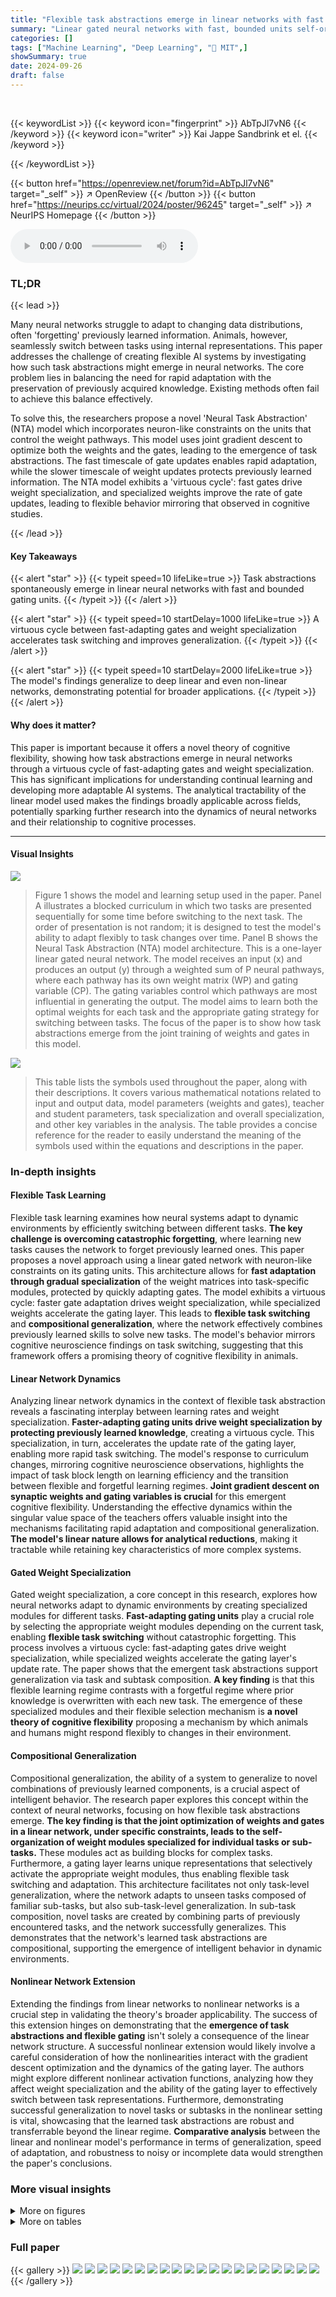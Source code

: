 ```yaml
---
title: "Flexible task abstractions emerge in linear networks with fast and bounded units"
summary: "Linear gated neural networks with fast, bounded units self-organize into modular weight structures and unique gating representations, enabling flexible task switching and compositional generalization."
categories: []
tags: ["Machine Learning", "Deep Learning", "🏢 MIT",]
showSummary: true
date: 2024-09-26
draft: false
---
```


<br>

{{< keywordList >}}
{{< keyword icon="fingerprint" >}} AbTpJl7vN6 {{< /keyword >}}
{{< keyword icon="writer" >}} Kai Jappe Sandbrink et el. {{< /keyword >}}
 
{{< /keywordList >}}

{{< button href="https://openreview.net/forum?id=AbTpJl7vN6" target="_self" >}}
↗ OpenReview
{{< /button >}}
{{< button href="https://neurips.cc/virtual/2024/poster/96245" target="_self" >}}
↗ NeurIPS Homepage
{{< /button >}}


<audio controls>
    <source src="https://ai-paper-reviewer.com/AbTpJl7vN6/podcast.wav" type="audio/wav">
    Your browser does not support the audio element.
</audio>


### TL;DR


{{< lead >}}

Many neural networks struggle to adapt to changing data distributions, often 'forgetting' previously learned information.  Animals, however, seamlessly switch between tasks using internal representations. This paper addresses the challenge of creating flexible AI systems by investigating how such task abstractions might emerge in neural networks. The core problem lies in balancing the need for rapid adaptation with the preservation of previously acquired knowledge.  Existing methods often fail to achieve this balance effectively.



To solve this, the researchers propose a novel 'Neural Task Abstraction' (NTA) model which incorporates neuron-like constraints on the units that control the weight pathways. This model uses joint gradient descent to optimize both the weights and the gates, leading to the emergence of task abstractions. The fast timescale of gate updates enables rapid adaptation, while the slower timescale of weight updates protects previously learned information.  The NTA model exhibits a 'virtuous cycle': fast gates drive weight specialization, and specialized weights improve the rate of gate updates, leading to flexible behavior mirroring that observed in cognitive studies.

{{< /lead >}}


#### Key Takeaways

{{< alert "star" >}}
{{< typeit speed=10 lifeLike=true >}} Task abstractions spontaneously emerge in linear neural networks with fast and bounded gating units. {{< /typeit >}}
{{< /alert >}}

{{< alert "star" >}}
{{< typeit speed=10 startDelay=1000 lifeLike=true >}} A virtuous cycle between fast-adapting gates and weight specialization accelerates task switching and improves generalization. {{< /typeit >}}
{{< /alert >}}

{{< alert "star" >}}
{{< typeit speed=10 startDelay=2000 lifeLike=true >}} The model's findings generalize to deep linear and even non-linear networks, demonstrating potential for broader applications. {{< /typeit >}}
{{< /alert >}}

#### Why does it matter?
This paper is important because it offers a novel theory of cognitive flexibility, showing how task abstractions emerge in neural networks through a virtuous cycle of fast-adapting gates and weight specialization.  This has significant implications for understanding continual learning and developing more adaptable AI systems.  The analytical tractability of the linear model used makes the findings broadly applicable across fields, potentially sparking further research into the dynamics of neural networks and their relationship to cognitive processes.

------
#### Visual Insights



![](https://ai-paper-reviewer.com/AbTpJl7vN6/figures_2_1.jpg)

> Figure 1 shows the model and learning setup used in the paper. Panel A illustrates a blocked curriculum in which two tasks are presented sequentially for some time before switching to the next task.  The order of presentation is not random; it is designed to test the model's ability to adapt flexibly to task changes over time. Panel B shows the Neural Task Abstraction (NTA) model architecture. This is a one-layer linear gated neural network. The model receives an input (x) and produces an output (y) through a weighted sum of P neural pathways, where each pathway has its own weight matrix (WP) and gating variable (CP). The gating variables control which pathways are most influential in generating the output. The model aims to learn both the optimal weights for each task and the appropriate gating strategy for switching between tasks. The focus of the paper is to show how task abstractions emerge from the joint training of weights and gates in this model.





![](https://ai-paper-reviewer.com/AbTpJl7vN6/tables_30_1.jpg)

> This table lists the symbols used throughout the paper, along with their descriptions.  It covers various mathematical notations related to input and output data, model parameters (weights and gates), teacher and student parameters, task specialization and overall specialization, and other key variables in the analysis. The table provides a concise reference for the reader to easily understand the meaning of the symbols used within the equations and descriptions in the paper.





### In-depth insights


#### Flexible Task Learning
Flexible task learning examines how neural systems adapt to dynamic environments by efficiently switching between different tasks.  **The key challenge is overcoming catastrophic forgetting**, where learning new tasks causes the network to forget previously learned ones.  This paper proposes a novel approach using a linear gated network with neuron-like constraints on its gating units.  This architecture allows for **fast adaptation through gradual specialization** of the weight matrices into task-specific modules, protected by quickly adapting gates.  The model exhibits a virtuous cycle: faster gate adaptation drives weight specialization, while specialized weights accelerate the gating layer. This leads to **flexible task switching** and **compositional generalization**, where the network effectively combines previously learned skills to solve new tasks. The model's behavior mirrors cognitive neuroscience findings on task switching, suggesting that this framework offers a promising theory of cognitive flexibility in animals.

#### Linear Network Dynamics
Analyzing linear network dynamics in the context of flexible task abstraction reveals a fascinating interplay between learning rates and weight specialization.  **Faster-adapting gating units drive weight specialization by protecting previously learned knowledge**, creating a virtuous cycle. This specialization, in turn, accelerates the update rate of the gating layer, enabling more rapid task switching.  The model's response to curriculum changes, mirroring cognitive neuroscience observations, highlights the impact of task block length on learning efficiency and the transition between flexible and forgetful learning regimes. **Joint gradient descent on synaptic weights and gating variables is crucial** for this emergent cognitive flexibility.  Understanding the effective dynamics within the singular value space of the teachers offers valuable insight into the mechanisms facilitating rapid adaptation and compositional generalization. **The model's linear nature allows for analytical reductions**, making it tractable while retaining key characteristics of more complex systems.

#### Gated Weight Specialization
Gated weight specialization, a core concept in this research, explores how neural networks adapt to dynamic environments by creating specialized modules for different tasks.  **Fast-adapting gating units** play a crucial role by selecting the appropriate weight modules depending on the current task, enabling **flexible task switching** without catastrophic forgetting.  This process involves a virtuous cycle:  fast-adapting gates drive weight specialization, while specialized weights accelerate the gating layer's update rate.  The paper shows that the emergent task abstractions support generalization via task and subtask composition.  **A key finding** is that this flexible learning regime contrasts with a forgetful regime where prior knowledge is overwritten with each new task. The emergence of these specialized modules and their flexible selection mechanism is **a novel theory of cognitive flexibility** proposing a mechanism by which animals and humans might respond flexibly to changes in their environment.

#### Compositional Generalization
Compositional generalization, the ability of a system to generalize to novel combinations of previously learned components, is a crucial aspect of intelligent behavior.  The research paper explores this concept within the context of neural networks, focusing on how flexible task abstractions emerge. **The key finding is that the joint optimization of weights and gates in a linear network, under specific constraints, leads to the self-organization of weight modules specialized for individual tasks or sub-tasks.** These modules act as building blocks for complex tasks.  Furthermore, a gating layer learns unique representations that selectively activate the appropriate weight modules, thus enabling flexible task switching and adaptation.  This architecture facilitates not only task-level generalization, where the network adapts to unseen tasks composed of familiar sub-tasks, but also sub-task-level generalization. In sub-task composition, novel tasks are created by combining parts of previously encountered tasks, and the network successfully generalizes. This demonstrates that the network's learned task abstractions are compositional, supporting the emergence of intelligent behavior in dynamic environments.

#### Nonlinear Network Extension
Extending the findings from linear networks to nonlinear networks is a crucial step in validating the theory's broader applicability.  The success of this extension hinges on demonstrating that the **emergence of task abstractions and flexible gating** isn't solely a consequence of the linear network structure.  A successful nonlinear extension would likely involve a careful consideration of how the nonlinearities interact with the gradient descent optimization and the dynamics of the gating layer. The authors might explore different nonlinear activation functions, analyzing how they affect weight specialization and the ability of the gating layer to effectively switch between task representations.  Furthermore, demonstrating successful generalization to novel tasks or subtasks in the nonlinear setting is vital, showcasing that the learned task abstractions are robust and transferrable beyond the linear regime.  **Comparative analysis** between the linear and nonlinear model's performance in terms of generalization, speed of adaptation, and robustness to noisy or incomplete data would strengthen the paper's conclusions.


### More visual insights

<details>
<summary>More on figures
</summary>


![](https://ai-paper-reviewer.com/AbTpJl7vN6/figures_3_1.jpg)

> This figure shows the results of a simulation comparing two models: a flexible NTA model and a forgetful NTA model.  Both models were trained on a blocked curriculum with two alternating tasks. The flexible NTA model shows a rapid decrease in loss and faster task adaptation compared to the forgetful model.  The figure also displays the gate activity, weight alignment, update norms, and time to reach a loss of 0.1 for both models across multiple training blocks, demonstrating the benefits of the flexible gating mechanism. 


![](https://ai-paper-reviewer.com/AbTpJl7vN6/figures_4_1.jpg)

> This figure demonstrates the model's ability to generalize to new tasks that are compositions of previously learned tasks.  Panel A shows task composition, where new tasks are created by summing the weight matrices of previously learned tasks. Panel B shows subtask composition, where new tasks are created by concatenating rows from previously learned tasks. Panels C and D show the loss curves for both the flexible and forgetful models on these new compositional tasks. The flexible model (black line) shows significantly faster learning on the new tasks than the forgetful model (gray line), highlighting the advantage of task abstraction in compositional generalization.


![](https://ai-paper-reviewer.com/AbTpJl7vN6/figures_5_1.jpg)

> This figure describes the mechanism of gradual task specialization in a simplified 2D subspace of the model. It shows how student weight matrices and gates interact to achieve fast adaptation in the flexible learning regime, contrasting it with the forgetful regime. The figure also illustrates the self-reinforcing feedback loops between weight specialization and gate updates, showing how faster adapting gates drive weight specialization and vice-versa.  Finally, it validates the model's dynamics using both simulations and analytical predictions.


![](https://ai-paper-reviewer.com/AbTpJl7vN6/figures_7_1.jpg)

> This figure shows the results of grid searches on the hyperparameters of the model to determine the conditions under which specialization emerges.  The hyperparameters varied are block length, gate learning rate, and regularization strength.  The colorbar represents the total alignment (cosine similarity) between the teachers and students, acting as a measure of specialization.  The results illustrate that  a longer block length, faster gate learning rate, and sufficient regularization strength all contribute to the emergence of a specialized, flexible learning regime in the model.


![](https://ai-paper-reviewer.com/AbTpJl7vN6/figures_8_1.jpg)

> This figure shows the weights of the second layer of a two-layer fully connected network after training on two different tasks.  The weights are sorted to show how they are specialized for different tasks (Task A and Task B). The diagonal shows the gating behavior, where the weights are strongly activated for one task and less so for the other. This demonstrates how fast learning rates and regularization on the second layer leads to the formation of task-specific gating.


![](https://ai-paper-reviewer.com/AbTpJl7vN6/figures_8_2.jpg)

> This figure demonstrates the application of the Neural Task Abstraction (NTA) model to a non-linear classification problem using the MNIST dataset.  Panel A shows the two tasks: standard MNIST digit recognition and a permuted version where digits are reordered based on parity. Panel B illustrates the model architecture, showing how the NTA module is integrated into a pre-trained convolutional neural network (CNN). Panel C presents the accuracy results for both the NTA-enhanced CNN and a standard CNN over time, highlighting the faster adaptation of the NTA model to task switches. Panel D displays the activation patterns of the gating units in the NTA module, revealing how they selectively activate for each task.


![](https://ai-paper-reviewer.com/AbTpJl7vN6/figures_9_1.jpg)

> This figure compares the performance of humans and two different NTA models (flexible and forgetful) on a task-switching experiment. Panel A shows human data from a previous study, illustrating faster task switching with more practice. Panel B contrasts the two NTA models, demonstrating that the flexible model shows faster task switching with more training blocks while the forgetful model shows the opposite trend. Error bars represent standard error across 10 simulations.


![](https://ai-paper-reviewer.com/AbTpJl7vN6/figures_16_1.jpg)

> This figure compares the dynamics of the full model and the reduced 2D model. The results show that the reduced model accurately captures the essential dynamics of the full model, as measured by the loss function, gate activation patterns, and singular value magnitudes. This validates the use of the simplified 2D model for theoretical analysis in the paper.


![](https://ai-paper-reviewer.com/AbTpJl7vN6/figures_16_2.jpg)

> This figure shows the relationship between the speed at which gates change (vertical axis) and the dimensionality of the teacher (horizontal axis).  It demonstrates that high-dimensional students (those with many singular values) learn slower than low-dimensional students. This is because high-dimensional students have more parameters to adjust during learning, making it slower to adapt their parameters when new information or tasks are introduced.


![](https://ai-paper-reviewer.com/AbTpJl7vN6/figures_17_1.jpg)

> This figure compares the dynamics of a full linear gated neural network with its reduced 2D equivalent model.  The comparison demonstrates that the reduced model accurately reflects the full model's behavior in terms of loss function, gate activation patterns, and the magnitude of singular values. This validates the use of the simpler 2D model for analytical purposes, as it captures the essential dynamics of the more complex full model.


![](https://ai-paper-reviewer.com/AbTpJl7vN6/figures_17_2.jpg)

> This figure shows that the flexible gated model generalizes to compositional tasks.  In task composition, new tasks are created by summing previously learned tasks (teachers). In subtask composition, new tasks are formed by combining rows from different teachers. The figure demonstrates that the flexible model is able to adapt quickly to both task and subtask composition, showing low loss, appropriate gating activation, and strong student-teacher alignment.


![](https://ai-paper-reviewer.com/AbTpJl7vN6/figures_18_1.jpg)

> This figure displays the results of a simulation comparing two models, a flexible NTA model and a forgetful NTA model.  It demonstrates how joint gradient descent on gates and weights leads to fast adaptation through gradual specialization in the flexible model.  Multiple subplots show the loss over time, gate activity, student-teacher weight alignment, norm of updates, and time to reach a specific loss threshold, highlighting the differences between the two models and showcasing the flexible model's ability to adapt quickly to changing tasks.


![](https://ai-paper-reviewer.com/AbTpJl7vN6/figures_19_1.jpg)

> This figure visualizes the unsorted second hidden layer of a fully-connected network after training on two tasks. The left panel shows a regularized network exhibiting specialization with single neurons in each row acting as gates, each specific to one task. In contrast, the right panel shows a non-regularized network lacking this specificity and thus exhibiting a lack of task-specific gating.


![](https://ai-paper-reviewer.com/AbTpJl7vN6/figures_19_2.jpg)

> This figure shows the weight matrices of a fully connected network trained with (left) and without (right) regularization. The flexible network shows clear specialization of single neurons as gates for each task, while the forgetful network does not show this specificity. This demonstrates that regularization is crucial for the emergence of task-specific gating in a fully connected network.


![](https://ai-paper-reviewer.com/AbTpJl7vN6/figures_20_1.jpg)

> This figure shows the results of a grid search over different hyperparameters: block length, gate learning rate (inverse of gate timescale), and regularization strength. The heatmaps show the total alignment (cosine similarity) between the weights of all students and teachers after training.  Higher alignment indicates greater specialization of the network's weights towards the different tasks. The figure helps illustrate the conditions under which the network enters the 'flexible' learning regime, characterized by rapid adaptation to task switches and preserved knowledge.


![](https://ai-paper-reviewer.com/AbTpJl7vN6/figures_21_1.jpg)

> This figure shows the contribution of different terms of the Neural Tangent Kernel (NTK) to the adaptation speed. The NTK is used to analyze how the model output changes in response to a task switch. The figure shows that the adaptation is accelerated by two factors: student-teacher alignment and selective gating. The dashed lines show the possible solutions.


![](https://ai-paper-reviewer.com/AbTpJl7vN6/figures_22_1.jpg)

> This figure shows how longer training blocks lead to faster specialization in a neural network model.  Panel A illustrates how longer blocks allow students (weight matrices) to move further toward specialization before a task switch reverses their progress. Panels B and C demonstrate the effect on loss and specialization (respectively) using a simplified 1D model with first-order and second-order terms in the loss function.  The first-order term (due to linear gradient descent) is shown to be insufficient for specialization, while the second-order term leads to a non-linear, double-well loss landscape that promotes stable specialization.  Longer blocks allow sufficient time for the students to descend toward a specialized state within this landscape.


![](https://ai-paper-reviewer.com/AbTpJl7vN6/figures_25_1.jpg)

> This figure analyzes how the Neural Tangent Kernel (NTK) contributes to the accelerated adaptation observed in the flexible regime.  It decomposes the NTK into contributions from specialized weights (wPwPT) and selective gates (CPCP). Heatmaps illustrate how these contributions vary with different degrees of student specialization, showing that the combination of both factors leads to faster adaptation.


![](https://ai-paper-reviewer.com/AbTpJl7vN6/figures_26_1.jpg)

> This figure shows the learning dynamics of the model's parameters when a task switch occurs. Panel A and B shows how the error in the specialization subspace changes over time for different values of the gate timescale (Tc). Panel C shows how the weight matrices adapt in the specialization subspace, while panel D shows the orthogonal component of learning. Finally, panel E shows how the gate change varies over time in the specialization subspace. Overall, the figure illustrates that learning happens both inside and outside of the specialization subspace, and that gate timescale plays an important role in the adaptation speed.


![](https://ai-paper-reviewer.com/AbTpJl7vN6/figures_26_2.jpg)

> This figure shows that a gated neural network model can generalize to new tasks formed by combining previously learned tasks (compositional generalization).  The top row illustrates task composition, where new tasks are created by summing the weights of previously learned tasks. The bottom row shows subtask composition, where new tasks are created by combining rows from previously learned tasks.  The model's performance (loss), gate activation, and student-teacher alignment are shown for both task composition and subtask composition, demonstrating the model's ability to leverage previously learned representations for new tasks.


![](https://ai-paper-reviewer.com/AbTpJl7vN6/figures_27_1.jpg)

> This figure demonstrates the robustness of the model's flexible learning regime to deviations from the assumption of orthogonality between tasks. Panel A illustrates how the cosine similarity between teachers changes as the angle between their vectors varies.  Panel B shows how the adaptation speed (measured by the loss after a task switch) and the degree of student specialization vary as a function of teacher correlation.  It is observed that as teachers become less orthogonal (correlation approaches 1), both the adaptation speed and specialization decrease, indicating a graceful degradation from the idealized orthogonal case.


![](https://ai-paper-reviewer.com/AbTpJl7vN6/figures_28_1.jpg)

> This figure demonstrates the model's ability to generalize to compositional tasks.  Panel A shows task composition, where new tasks are created by summing previously learned teacher tasks. Panel B shows subtask composition, where new tasks are created by concatenating rows from different teachers. The figure displays loss, gating activity, and student-teacher alignment to illustrate how the model handles these novel compositions. Results show that the flexible model quickly adapts to compositional tasks, while the forgetful model struggles.


![](https://ai-paper-reviewer.com/AbTpJl7vN6/figures_29_1.jpg)

> This figure shows the results of applying the Neural Task Abstraction (NTA) model to the FashionMNIST dataset. Two different task orderings were used: one orthogonal (upper-to-lower clothing items) and one non-orthogonal (warm-to-cold weather clothing items). The top panels show the accuracy on the test set for both the flexible and forgetful NTA models over time. The bottom panels show the activity of the gating units over time.  Error bars representing the mean and standard error across 10 different seeds are included. The results demonstrate that the flexible NTA model adapts more quickly to task switches in both scenarios, highlighting its adaptability and robustness across different task structures.


![](https://ai-paper-reviewer.com/AbTpJl7vN6/figures_29_2.jpg)

> This figure compares the performance of two NTA models (flexible and forgetful) during a task-switching experiment. The flexible model uses a faster timescale for gates than weights. The figure displays the loss over time, gate activity, student-teacher weight alignment, norm of updates to weights and gates, and time to reach a specific loss threshold. The flexible model shows faster adaptation and weight specialization compared to the forgetful model.


![](https://ai-paper-reviewer.com/AbTpJl7vN6/figures_32_1.jpg)

> This figure illustrates how different regularization methods affect the gating variables in the model.  The Lnorm-L1 regularization (left panel) encourages sparsity in the gating variables, while the Lnorm-L2 regularization (right panel) allows for multiple gates to be active. The key point is that neither regularization method *forces* specialization; there are solutions that involve both gates being active at similar levels. However, regularization makes the solutions with one gate significantly dominant much more likely.


</details>




<details>
<summary>More on tables
</summary>


![](https://ai-paper-reviewer.com/AbTpJl7vN6/tables_31_1.jpg)
> This table lists the hyperparameters used in the different experiments of the paper.  It shows the values for parameters such as the number of paths (P), number of tasks (M), input dimension (din), hidden dimension (dhid), output dimension (dout), regularization coefficients (Anonneg, Anorm-L1, Anorm-L2), timescales for weight and gate updates (Tw, Tc), batch size, number of seeds, number of blocks, block length (TB), and timestep size (dt). The values are presented for the main experiments shown in Figures 2, 3, and 4, as well as the fully-connected network experiments in Figures 6, A.4, A.5, and A.6 and the MNIST experiments in Figure 7. Note that some parameters have multiple values separated by a slash, indicating a different setting used for the experiment. 

![](https://ai-paper-reviewer.com/AbTpJl7vN6/tables_31_2.jpg)
> This table lists the hyperparameters used in the different experiments described in the paper.  It shows the values used for the number of paths (P), number of tasks (M), input dimension (din), hidden dimension (dhid), output dimension (dout), the regularization parameters (Anonneg, Anorm-L1, Anorm-L2), the time constants for weights and gates (Tw, Tc), batch size, number of seeds, number of blocks (n), block length (TB), and time step (dt).  Different sets of hyperparameters were used for the different experiments; this table details those choices.

![](https://ai-paper-reviewer.com/AbTpJl7vN6/tables_31_3.jpg)
> This table lists the hyperparameters used in several experiments presented in Appendix A.  These experiments include comparing the dynamics of the full model with a reduced model, examining how high-dimensional student models learn slower, exploring what happens with redundant paths in the network, analyzing few-shot adaptation, and investigating performance on the fashionMNIST dataset. Each row specifies a different experimental setting and shows the values of hyperparameters such as P (number of paths), M (number of distinct tasks), din (input dimension), dout (output dimension), Anonneg (coefficient for non-negativity term), Anorm-L1 (coefficient for L1 normalization term), Anorm-L2 (coefficient for L2 normalization term), Tw (weight time constant), Tc (gate time constant), batch size, number of seeds used, number of blocks, block length (TB), and time step (dt). The table provides detailed parameters for each of the experiments, allowing readers to reproduce the results.

</details>




### Full paper

{{< gallery >}}
<img src="https://ai-paper-reviewer.com/AbTpJl7vN6/1.png" class="grid-w50 md:grid-w33 xl:grid-w25" />
<img src="https://ai-paper-reviewer.com/AbTpJl7vN6/2.png" class="grid-w50 md:grid-w33 xl:grid-w25" />
<img src="https://ai-paper-reviewer.com/AbTpJl7vN6/3.png" class="grid-w50 md:grid-w33 xl:grid-w25" />
<img src="https://ai-paper-reviewer.com/AbTpJl7vN6/4.png" class="grid-w50 md:grid-w33 xl:grid-w25" />
<img src="https://ai-paper-reviewer.com/AbTpJl7vN6/5.png" class="grid-w50 md:grid-w33 xl:grid-w25" />
<img src="https://ai-paper-reviewer.com/AbTpJl7vN6/6.png" class="grid-w50 md:grid-w33 xl:grid-w25" />
<img src="https://ai-paper-reviewer.com/AbTpJl7vN6/7.png" class="grid-w50 md:grid-w33 xl:grid-w25" />
<img src="https://ai-paper-reviewer.com/AbTpJl7vN6/8.png" class="grid-w50 md:grid-w33 xl:grid-w25" />
<img src="https://ai-paper-reviewer.com/AbTpJl7vN6/9.png" class="grid-w50 md:grid-w33 xl:grid-w25" />
<img src="https://ai-paper-reviewer.com/AbTpJl7vN6/10.png" class="grid-w50 md:grid-w33 xl:grid-w25" />
<img src="https://ai-paper-reviewer.com/AbTpJl7vN6/11.png" class="grid-w50 md:grid-w33 xl:grid-w25" />
<img src="https://ai-paper-reviewer.com/AbTpJl7vN6/12.png" class="grid-w50 md:grid-w33 xl:grid-w25" />
<img src="https://ai-paper-reviewer.com/AbTpJl7vN6/13.png" class="grid-w50 md:grid-w33 xl:grid-w25" />
<img src="https://ai-paper-reviewer.com/AbTpJl7vN6/14.png" class="grid-w50 md:grid-w33 xl:grid-w25" />
<img src="https://ai-paper-reviewer.com/AbTpJl7vN6/15.png" class="grid-w50 md:grid-w33 xl:grid-w25" />
<img src="https://ai-paper-reviewer.com/AbTpJl7vN6/16.png" class="grid-w50 md:grid-w33 xl:grid-w25" />
<img src="https://ai-paper-reviewer.com/AbTpJl7vN6/17.png" class="grid-w50 md:grid-w33 xl:grid-w25" />
<img src="https://ai-paper-reviewer.com/AbTpJl7vN6/18.png" class="grid-w50 md:grid-w33 xl:grid-w25" />
<img src="https://ai-paper-reviewer.com/AbTpJl7vN6/19.png" class="grid-w50 md:grid-w33 xl:grid-w25" />
<img src="https://ai-paper-reviewer.com/AbTpJl7vN6/20.png" class="grid-w50 md:grid-w33 xl:grid-w25" />
{{< /gallery >}}